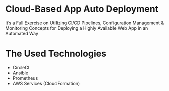 # Cloud-Based App Auto Deployment
It’s a Full Exercise on Utilizing CI/CD Pipelines, Configuration Management &amp; Monitoring Concepts for Deploying a Highly Available Web App in an Automated Way

# The Used Technologies
* CircleCI
* Ansible
* Prometheus
* AWS Services (CloudFormation)
